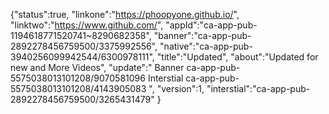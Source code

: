 
{"status":true, "linkone":"https://phoopyone.github.io/", 
"linktwo":"https://www.github.com/",
"appId":"ca-app-pub-1194618771520741~8290682358",
"banner":"ca-app-pub-2892278456759500/3375992556", 
"native":"ca-app-pub-3940256099942544/6300978111",
"title":"Updated", "about":"Updated for new and More Videos", 
"update":" Banner ca-app-pub-5575038013101208/9070581096 Interstial ca-app-pub-5575038013101208/4143905083 ", 
"version":1, 
"interstial":"ca-app-pub-2892278456759500/3265431479" }
